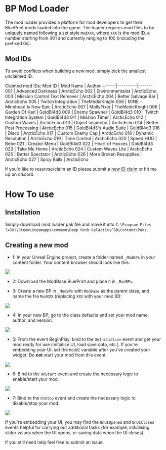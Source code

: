 # BP Mod Loader

The mod loader provides a platform for mod developers to get their BluePrint mods loaded into the game. The loader requires mod files to be uniquely named following a set style `ModXXX`, where `XXX` is the mod ID, a number starting from 001 and currently ranging to 100 (including the prefixed 0s).

## Mod IDs

To avoid conflicts when building a new mod, simply pick the smallest unclaimed ID.

Claimed mod IDs:
 Mod ID | Mod Name | Author 
 -------|----------|-------
 001 | Advanced Darkness | ArcticEcho
 002 | Environmentalist | ArcticEcho
 003 | Mission Control Text Remover | ArcticEcho
 004 | Better Salvage Bar | ArcticEcho
 005 | Twitch Integration | TheMedicKnight
 006 | MINE - Minehead Is Now Epic | ArcticEcho
 007 | MollyFixer  | TheMedicKnight
 008 | Garden Of Karl | GoldBl4d3
 009 | Enemy Spawner | GoldBl4d3
 010 | Twitch Integration System | GoldBl4d3
 011 | Mission Timer | ArcticEcho
 012 | Custom Waves | ArcticEcho
 013 | Object Inspector | ArcticEcho
 014 | Better Post Processing | ArcticEcho
 015 | GoldBl4d3's Audio Suite | GoldBl4d3
 016 | Disco | ArcticEcho
 017 | Custom Enemy Cap | ArcticEcho
 018 | Dynamic Resolution | ArcticEcho
 019 | Time Control | ArcticEcho
 020 | Speed HUD | Bebe
 021 | Creator Menu | GoldBl4d3
 022 | Heart of Hoxxes | GoldBl4d3
 023 | Take Me Home | ArcticEcho
 024 | Custom Waves Lite | ArcticEcho
 025 | Better Spectator | ArcticEcho
 026 | More Broken Resupplies | ArcticEcho
 027 | Spicy Balls | ArcticEcho
 
 If you'd like to reservse/claim an ID please submit a [new ID claim](https://github.com/ArcticEcho/DRG-Mod-Loader/issues/new?assignees=ArcticEcho&labels=ID+Claim&template=id-claim.md&title=ID+Claim) or hit me up on discord.


# How To use

## Installation

Simply download mod loader pak file and move it into `C:\Program Files (x86)\Steam\steamapps\common\Deep Rock Galactic\FSD\Content\Paks`.

## Creating a new mod

 - 1: In your Unreal Engine project, create a folder named `_ModBPs` in your content folder. Your content browser should look like this:
 
 ![](https://i.imgur.com/PaG745W.png)

 - 2: Download the ModBase BluePrint and place it in `_ModBPs`.
 
 - 3: Create a new BP in `_ModBPs` with `ModBase` as the parent class, and name the file `ModXXX` (replacing `XXX` with your mod ID):
 
 ![](https://i.imgur.com/5RtGtcM.png)
 
 - 4: In your new BP, go to the class defaults and set your mod name, author, and version.
 
 ![](https://i.imgur.com/woJnLN8.png)
 
 - 5: From the event BeginPlay, bind to the `OnInitialise` event and get your mod ready for use (initialise UI, load save data, etc.). If you're embedding your UI, set the `ModUI` variable after you've created your widget. Do **not** start your mod from this event.
 
 ![](https://i.imgur.com/5IWdC0T.png)
 
 - 6: Bind to the `OnStart` event and create the necessary logic to enable/start your mod.
 
 ![](https://i.imgur.com/mGCEqUB.png)
 
 - 7: Bind to the `OnStop` event and create the necessary logic to disable/stop your mod.
 
 ![](https://i.imgur.com/cBsGznq.png)
 
If you're embedding your UI, you may find the `OnUIOpened` and `OnUIClosed` events helpful for carrying out additional tasks (for example, initialising slider values when the UI opens, or saving data when the UI closes).

If you still need help feel free to submit an issue.
